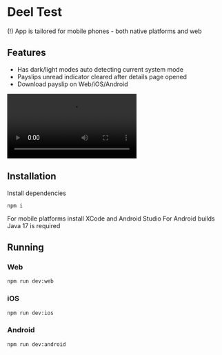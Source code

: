 # Deel Test

(!) App is tailored for mobile phones - both native platforms and web

## Features
- Has dark/light modes auto detecting current system mode
- Payslips unread indicator cleared after details page opened
- Download payslip on Web/iOS/Android

<video src="https://github.com/todorone/deel-test/raw/main/showcase.mov"></video>

## Installation
Install dependencies
```shell
npm i
```

For mobile platforms install XCode and Android Studio
For Android builds Java 17 is required

## Running
### Web
```shell
npm run dev:web
```
### iOS
```shell
npm run dev:ios
```
### Android
```shell
npm run dev:android
```

